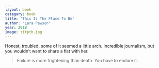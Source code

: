```yaml
---
layout: book
category: book
title: "This Is The Place To Be"
author: "Lara Pawson"
year: 2018
image: titptb.jpg
---
```


Honest, troubled, some of it seemed a little arch.  Incredible journalism, but you wouldn’t want to share a flat with her.  

> Failure is more frightening than death.  You have to endure it.
